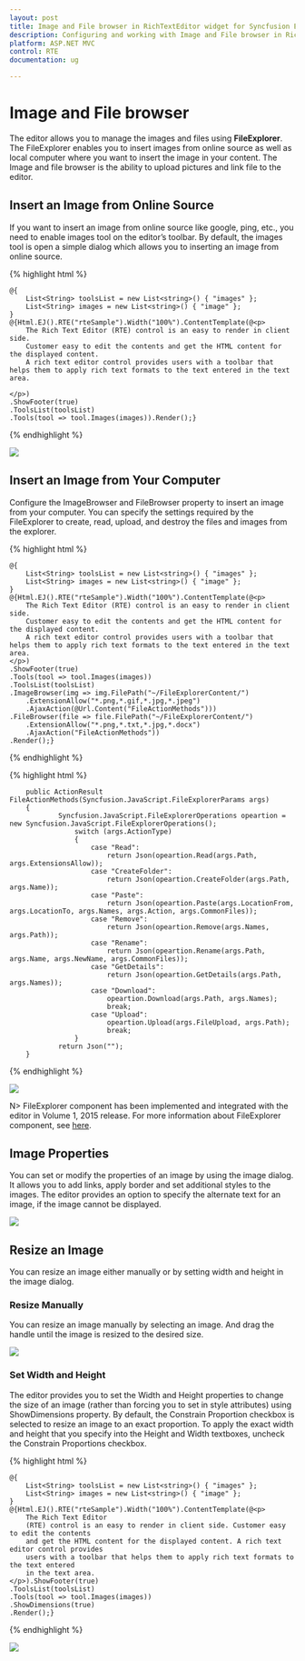 ```yaml
---
layout: post
title: Image and File browser in RichTextEditor widget for Syncfusion Essential ASP.NET MVC
description: Configuring and working with Image and File browser in RichTextEditor  
platform: ASP.NET MVC
control: RTE
documentation: ug

---
```


# Image and File browser

The editor allows you to manage the images and files using **FileExplorer**. The FileExplorer enables you to insert images from online source as well as local computer where you want to insert the image in your content. The Image and file browser is the ability to upload pictures and link file to the editor. 

## Insert an Image from Online Source

If you want to insert an image from online source like google, ping, etc., you need to enable images tool on the editor’s toolbar. By default, the images tool is open a simple dialog which allows you to inserting an image from online source.

{% highlight html %}

    @{
        List<String> toolsList = new List<string>() { "images" };
        List<String> images = new List<string>() { "image" };
    }
    @{Html.EJ().RTE("rteSample").Width("100%").ContentTemplate(@<p>
        The Rich Text Editor (RTE) control is an easy to render in client side.
        Customer easy to edit the contents and get the HTML content for the displayed content.
        A rich text editor control provides users with a toolbar that helps them to apply rich text formats to the text entered in the text area.

    </p>)
    .ShowFooter(true)
    .ToolsList(toolsList)
    .Tools(tool => tool.Images(images)).Render();}
      
{% endhighlight %}

![](ImageandFilebrowser_images/ImageandFilebrowser_img1.png)


## Insert an Image from Your Computer

Configure the ImageBrowser and FileBrowser property to insert an image from your computer. You can specify the settings required by the FileExplorer to create, read, upload, and destroy the files and images from the explorer. 

{% highlight html %}

    @{
        List<String> toolsList = new List<string>() { "images" };
        List<String> images = new List<string>() { "image" };
    }
    @{Html.EJ().RTE("rteSample").Width("100%").ContentTemplate(@<p>
        The Rich Text Editor (RTE) control is an easy to render in client side.
        Customer easy to edit the contents and get the HTML content for the displayed content.
        A rich text editor control provides users with a toolbar that helps them to apply rich text formats to the text entered in the text area.
    </p>)
    .ShowFooter(true)
    .Tools(tool => tool.Images(images))
    .ToolsList(toolsList)
    .ImageBrowser(img => img.FilePath("~/FileExplorerContent/")
        .ExtensionAllow("*.png,*.gif,*.jpg,*.jpeg")
        .AjaxAction(@Url.Content("FileActionMethods")))
    .FileBrowser(file => file.FilePath("~/FileExplorerContent/")
        .ExtensionAllow("*.png,*.txt,*.jpg,*.docx")
        .AjaxAction("FileActionMethods"))
    .Render();}

{% endhighlight %}

{% highlight html %}

        public ActionResult FileActionMethods(Syncfusion.JavaScript.FileExplorerParams args)
        {
                Syncfusion.JavaScript.FileExplorerOperations opeartion = new Syncfusion.JavaScript.FileExplorerOperations();
                    switch (args.ActionType)
                    {
                        case "Read":
                            return Json(opeartion.Read(args.Path, args.ExtensionsAllow));
                        case "CreateFolder":
                            return Json(opeartion.CreateFolder(args.Path, args.Name));
                        case "Paste":
                            return Json(opeartion.Paste(args.LocationFrom, args.LocationTo, args.Names, args.Action, args.CommonFiles));
                        case "Remove":
                            return Json(opeartion.Remove(args.Names, args.Path));
                        case "Rename":
                            return Json(opeartion.Rename(args.Path, args.Name, args.NewName, args.CommonFiles));
                        case "GetDetails":
                            return Json(opeartion.GetDetails(args.Path, args.Names));
                        case "Download":
                            opeartion.Download(args.Path, args.Names);
                            break;
                        case "Upload":
                            opeartion.Upload(args.FileUpload, args.Path);
                            break;
                    }
                return Json("");
        }

{% endhighlight %} 

![](ImageandFilebrowser_images/ImageandFilebrowser_img2.png)


N> FileExplorer component has been implemented and integrated with the editor in Volume 1, 2015 release. For more information about FileExplorer component, see [here](http://helpjs.syncfusion.com/js/fileexplorer/overview#).

## Image Properties

You can set or modify the properties of an image by using the image dialog. It allows you to add links, apply border and set additional styles to the images. The editor provides an option to specify the alternate text for an image, if the image cannot be displayed.

![](ImageandFilebrowser_images/ImageandFilebrowser_img3.png)


## Resize an Image

You can resize an image either manually or by setting width and height in the image dialog.  

### Resize Manually

You can resize an image manually by selecting an image. And drag the handle until the image is resized to the desired size.  

![](ImageandFilebrowser_images/ImageandFilebrowser_img4.png)


### Set Width and Height

The editor provides you to set the Width and Height properties to change the size of an image (rather than forcing you to set in style attributes) using ShowDimensions property. By default, the Constrain Proportion checkbox is selected to resize an image to an exact proportion. To apply the exact width and height that you specify into the Height and Width textboxes, uncheck the Constrain Proportions checkbox.

{% highlight html %}

	
    @{
        List<String> toolsList = new List<string>() { "images" };
        List<String> images = new List<string>() { "image" };
    }
    @{Html.EJ().RTE("rteSample").Width("100%").ContentTemplate(@<p>
        The Rich Text Editor
        (RTE) control is an easy to render in client side. Customer easy to edit the contents
        and get the HTML content for the displayed content. A rich text editor control provides
        users with a toolbar that helps them to apply rich text formats to the text entered
        in the text area.
    </p>).ShowFooter(true)
    .ToolsList(toolsList)
    .Tools(tool => tool.Images(images))
    .ShowDimensions(true)
    .Render();}
  

{% endhighlight %}

![](ImageandFilebrowser_images/ImageandFilebrowser_img5.png)
